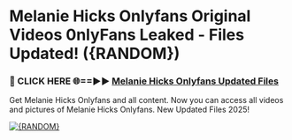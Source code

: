 # Melanie Hicks Onlyfans Original Videos 0nlyFans Leaked - Files Updated! ({RANDOM})

<h3>🔴 CLICK HERE 🌐==►► <a href="https://betterlinks.top/A2PfLJ" rel="nofollow">Melanie Hicks Onlyfans Updated Files</a></h3>

Get Melanie Hicks Onlyfans and all content. Now you can access all videos and pictures of Melanie Hicks Onlyfans. New Updated Files 2025!

[![{RANDOM}](https://i.imgur.com/ppqm5kG.gif)](https://betterlinks.top/A2PfLJ)